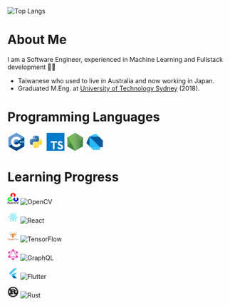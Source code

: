 <!-- <a>
  <img align="center" src="https://github-readme-stats.vercel.app/api?username=jack06215&show_icons=true&include_all_commits=true&theme=algolia" />
</a> -->

<!-- <a>
  <img align="center" src="https://github-profile-trophy.vercel.app/?username=jack06215">
</a> -->

![Top Langs](https://github-readme-stats.vercel.app/api/top-langs/?username=jack06215&theme=buefy&layout=compact)

# About Me
I am a Software Engineer, experienced in Machine Learning and Fullstack development 👨‍💻
- Taiwanese who used to live in Australia and now working in Japan.
- Graduated M.Eng. at [University of Technology Sydney](https://www.uts.edu.au/) (2018).

# Programming Languages
<code><img height="40" src="https://raw.githubusercontent.com/github/explore/master/topics/cpp/cpp.png"></code>
<code><img height="40" src="https://raw.githubusercontent.com/github/explore/master/topics/python/python.png"></code>
<code><img height="40" src="https://raw.githubusercontent.com/github/explore/master/topics/typescript/typescript.png"></code>
<code><img height="40" src="https://raw.githubusercontent.com/github/explore/master/topics/nodejs/nodejs.png"></code>
<code><img height="40" src="https://raw.githubusercontent.com/github/explore/master/topics/dart/dart.png"></code>

# Learning Progress

<code><img height="25" src="https://raw.githubusercontent.com/github/explore/master/topics/opencv/opencv.png"></code> ![OpenCV](https://progress-bar.dev/70/?title=Proficient%20&width=320 "OpenCV C++")

<code><img height="25" src="https://raw.githubusercontent.com/github/explore/master/topics/react/react.png"></code> ![React](https://progress-bar.dev/50/?title=Experienced&width=320 "React")

<code><img height="25" src="https://raw.githubusercontent.com/github/explore/master/topics/tensorflow/tensorflow.png"></code> ![TensorFlow](https://progress-bar.dev/50/?title=Experienced&width=320 "TensorFlow")

<code><img height="25" src="https://raw.githubusercontent.com/github/explore/master/topics/graphql/graphql.png"></code> ![GraphQL](https://progress-bar.dev/40/?title=Learning%20%20%20&width=320 "GraphQL")

<code><img height="25" src="https://raw.githubusercontent.com/github/explore/master/topics/flutter/flutter.png"></code> ![Flutter](https://progress-bar.dev/30/?title=Learning%20%20%20&width=320 "Flutter")

<code><img height="25" src="https://raw.githubusercontent.com/github/explore/master/topics/rust/rust.png"></code> ![Rust](https://progress-bar.dev/20/?title=Learning%20%20%20&width=320 "Rust")
